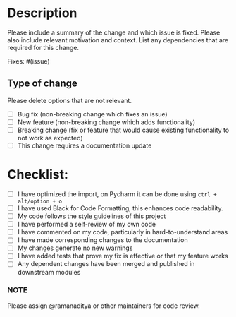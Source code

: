 # Description

Please include a summary of the change and which issue is fixed. 
Please also include relevant motivation and context. 
List any dependencies that are required for this change.

Fixes: #(issue)

## Type of change

Please delete options that are not relevant.

- [ ] Bug fix (non-breaking change which fixes an issue)
- [ ] New feature (non-breaking change which adds functionality)
- [ ] Breaking change (fix or feature that would cause existing functionality to not work as expected)
- [ ] This change requires a documentation update

# Checklist:

- [ ] I have optimized the import, on Pycharm it can be done using `ctrl + alt/option + o`
- [ ] I have used Black for Code Formatting, this enhances code readability.
- [ ] My code follows the style guidelines of this project
- [ ] I have performed a self-review of my own code
- [ ] I have commented on my code, particularly in hard-to-understand areas
- [ ] I have made corresponding changes to the documentation
- [ ] My changes generate no new warnings
- [ ] I have added tests that prove my fix is effective or that my feature works
- [ ] Any dependent changes have been merged and published in downstream modules

### NOTE
Please assign @ramanaditya or other maintainers for code review.
